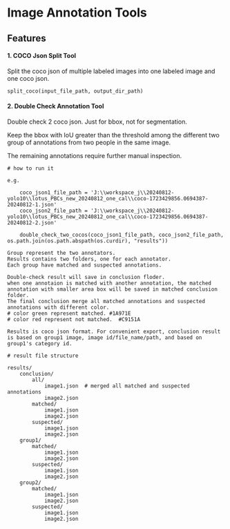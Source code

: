 # Image Annotation Tools

## Features
#### 1. COCO Json Split Tool
Split the coco json of multiple labeled images into one labeled image and one coco json.

```angular2html
split_coco(input_file_path, output_dir_path)
```

#### 2. Double Check Annotation Tool
Double check 2 coco json. Just for bbox, not for segmentation.

Keep the bbox with IoU greater than the threshold among the different two group of annotations from two people in the same image.

The remaining annotations require further manual inspection. 

```angular2html
# how to run it

e.g.
    
    coco_json1_file_path = 'J:\\workspace_j\\20240812-yolo10\\lotus_PBCs_new_20240812_one_cal\\coco-1723429856.0694387-20240812-1.json'
    coco_json2_file_path = 'J:\\workspace_j\\20240812-yolo10\\lotus_PBCs_new_20240812_one_cal\\coco-1723429856.0694387-20240812-2.json'

    double_check_two_cocos(coco_json1_file_path, coco_json2_file_path, os.path.join(os.path.abspath(os.curdir), "results"))

Group represent the two annotators.
Results contains two folders, one for each annotator.
Each group have matched and suspected annotations.

Double-check result will save in conclusion floder.
when one annotaion is matched with another annotation, the matched annotation with smaller area box will be saved in matched conclusion folder.
The final conclusion merge all matched annotations and suspected annotations with different color.
# color green represent matched. #1A971E
# color red represent not matched.  #C9151A

Results is coco json format. For convenient export, conclusion result is based on group1 image, image id/file_name/path, and based on group1's category id.

# result file structure

results/
    conclusion/
        all/
            image1.json  # merged all matched and suspected annotations
            image2.json
        matched/
            image1.json
            image2.json
        suspected/
            image1.json
            image2.json
    group1/
        matched/
            image1.json
            image2.json
        suspected/
            image1.json
            image2.json
    group2/
        matched/
            image1.json
            image2.json
        suspected/
            image1.json
            image2.json


```